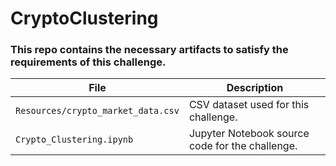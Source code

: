 # CryptoClustering

### This repo contains the necessary artifacts to satisfy the requirements of this challenge.

| File | Description |
| - | - |
| `Resources/crypto_market_data.csv` | CSV dataset used for this challenge. |
| `Crypto_Clustering.ipynb` | Jupyter Notebook source code for the challenge. |

